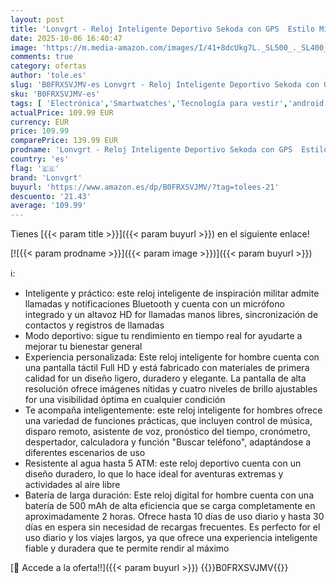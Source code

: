 ```yaml
---
layout: post
title: 'Lonvgrt - Reloj Inteligente Deportivo Sekoda con GPS  Estilo Militar  For Hombre  con Llamadas Bluetooth  Monitor De Actividad Y Modos Deportivos for Android E iOS Red '
date: 2025-10-06 16:40:47
image: 'https://m.media-amazon.com/images/I/41+8dcUkg7L._SL500_._SL400_.jpg'
comments: true
category: ofertas
author: 'tole.es'
slug: 'B0FRXSVJMV-es Lonvgrt - Reloj Inteligente Deportivo Sekoda con GPS...'
sku: 'B0FRXSVJMV-es'
tags: [ 'Electrónica','Smartwatches','Tecnología para vestir','android','lonvgrt','🇪🇸', ]
actualPrice: 109.99 EUR
currency: EUR
price: 109.99
comparePrice: 139.99 EUR
prodname: 'Lonvgrt - Reloj Inteligente Deportivo Sekoda con GPS  Estilo Militar  For Hombre  con Llamadas Bluetooth  Monitor De Actividad Y Modos Deportivos for Android E iOS Red '
country: 'es'
flag: '🇪🇸'
brand: 'Lonvgrt'
buyurl: 'https://www.amazon.es/dp/B0FRXSVJMV/?tag=tolees-21'
descuento: '21.43'
average: '109.99'
---
```


Tienes [{{< param title >}}]({{< param buyurl >}}) en el siguiente enlace!

[![{{< param prodname >}}]({{< param image >}})]({{< param buyurl >}})

ℹ️:

- Inteligente y práctico: este reloj inteligente de inspiración militar admite llamadas y notificaciones Bluetooth y cuenta con un micrófono integrado y un altavoz HD for llamadas manos libres, sincronización de contactos y registros de llamadas
- Modo deportivo: sigue tu rendimiento en tiempo real for ayudarte a mejorar tu bienestar general
- Experiencia personalizada: Este reloj inteligente for hombre cuenta con una pantalla táctil Full HD y está fabricado con materiales de primera calidad for un diseño ligero, duradero y elegante. La pantalla de alta resolución ofrece imágenes nítidas y cuatro niveles de brillo ajustables for una visibilidad óptima en cualquier condición
- Te acompaña inteligentemente: este reloj inteligente for hombres ofrece una variedad de funciones prácticas, que incluyen control de música, disparo remoto, asistente de voz, pronóstico del tiempo, cronómetro, despertador, calculadora y función "Buscar teléfono", adaptándose a diferentes escenarios de uso
- Resistente al agua hasta 5 ATM: este reloj deportivo cuenta con un diseño duradero, lo que lo hace ideal for aventuras extremas y actividades al aire libre
- Batería de larga duración: Este reloj digital for hombre cuenta con una batería de 500 mAh de alta eficiencia que se carga completamente en aproximadamente 2 horas. Ofrece hasta 10 días de uso diario y hasta 30 días en espera sin necesidad de recargas frecuentes. Es perfecto for el uso diario y los viajes largos, ya que ofrece una experiencia inteligente fiable y duradera que te permite rendir al máximo

[🛒 Accede a la oferta!!]({{< param buyurl >}})
{{<world>}}B0FRXSVJMV{{</world>}}
